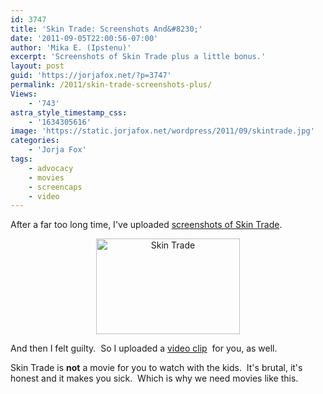 ```yaml
---
id: 3747
title: 'Skin Trade: Screenshots And&#8230;'
date: '2011-09-05T22:00:56-07:00'
author: 'Mika E. (Ipstenu)'
excerpt: 'Screenshots of Skin Trade plus a little bonus.'
layout: post
guid: 'https://jorjafox.net/?p=3747'
permalink: /2011/skin-trade-screenshots-plus/
Views:
    - '743'
astra_style_timestamp_css:
    - '1634305616'
image: 'https://static.jorjafox.net/wordpress/2011/09/skintrade.jpg'
categories:
    - 'Jorja Fox'
tags:
    - advocacy
    - movies
    - screencaps
    - video
---
```


After a far too long time, I've uploaded <a href="https://jorjafox.net/gallery/movies/skintrade/screenshots">screenshots of Skin Trade</a>.
<p style="text-align: center;"><a href="https://jorjafox.net/gallery/movies/skintrade/screenshots"><img class="size-medium wp-image-3748 aligncenter" title="Skin Trade" src="//static.jorjafox.net/wordpress/2011/09/skintrade-230x153.jpg" alt="Skin Trade" width="230" height="153" /></a></p>
And then I felt guilty.  So I uploaded a <a href="https://jorjafox.net/videos/skin-trade-clip/">video clip</a>  for you, as well.

Skin Trade is <strong>not</strong> a movie for you to watch with the kids.  It's brutal, it's honest and it makes you sick.  Which is why we need movies like this.